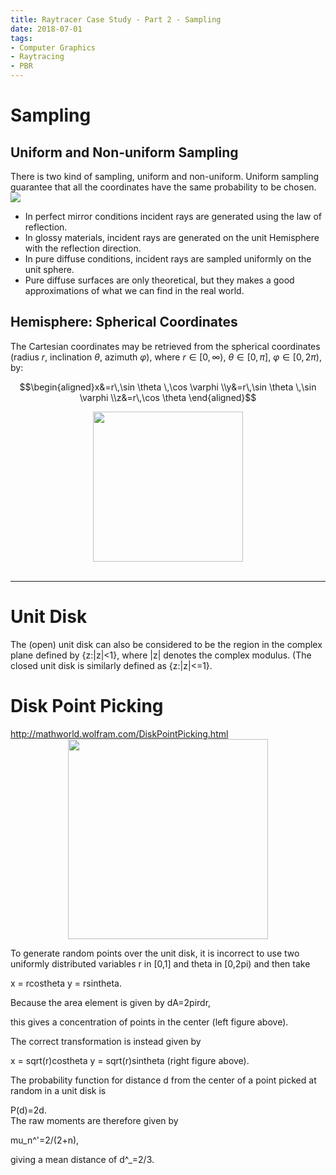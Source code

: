 ```yaml
---
title: Raytracer Case Study - Part 2 - Sampling
date: 2018-07-01
tags:
- Computer Graphics
- Raytracing
- PBR
---
```

# Sampling
## Uniform and Non-uniform Sampling
There is two kind of sampling, uniform and non-uniform. Uniform sampling guarantee that all the coordinates have the same probability to be chosen.
![](https://blog.thomaspoulet.fr/assets/content/Sampling/fig1.png)
- In perfect mirror conditions incident rays are generated using the law of reflection.
- In glossy materials, incident rays are generated on the unit Hemisphere with the reflection direction.
- In pure diffuse conditions, incident rays are sampled uniformly on the unit sphere.
- Pure diffuse surfaces are only theoretical, but they makes a good approximations of what we can find in the real world.


## Hemisphere: Spherical Coordinates
The Cartesian coordinates may be retrieved from the spherical coordinates (radius $r$, inclination $θ$, azimuth $φ$), where $r ∈ [0, ∞)$, $θ ∈ [0, π]$, $φ ∈ [0, 2π)$, by:

$$\begin{aligned}x&=r\,\sin \theta \,\cos \varphi \\y&=r\,\sin \theta \,\sin \varphi \\z&=r\,\cos \theta \end{aligned}$$

<img src="https://upload.wikimedia.org/wikipedia/commons/4/4f/3D_Spherical.svg" width="240"  style="display:block; margin:auto;">
<br>

---

# Unit Disk
The (open) unit disk can also be considered to be the region in the complex plane defined by {z:|z|<1}, where |z| denotes the complex modulus. (The closed unit disk is similarly defined as {z:|z|<=1}.

# Disk Point Picking
http://mathworld.wolfram.com/DiskPointPicking.html
<img src="http://mathworld.wolfram.com/images/eps-gif/CircularDistribution_1000.gif" width="320"  style="display:block; margin:auto;">

To generate random points over the unit disk, it is incorrect to use two uniformly distributed variables r in [0,1] and theta in [0,2pi) and then take

x	=	rcostheta
y	=	rsintheta.

Because the area element is given by dA=2pirdr, 	

this gives a concentration of points in the center (left figure above).

The correct transformation is instead given by

x	=	sqrt(r)costheta
y	=	sqrt(r)sintheta
(right figure above).

The probability function for distance d from the center of a point picked at random in a unit disk is

 P(d)=2d. 	
The raw moments are therefore given by

 mu_n^'=2/(2+n), 	

giving a mean distance of d^_=2/3.
